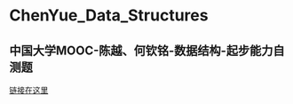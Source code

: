 # ChenYue_Data_Structures
## 中国大学MOOC-陈越、何钦铭-数据结构-起步能力自测题
[链接在这里](https://pintia.cn/problem-sets/17/exam/problems/type/7)
